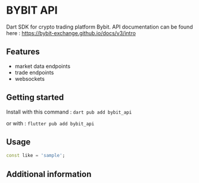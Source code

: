 # BYBIT API

Dart SDK for crypto trading platform Bybit.
API documentation can be found here : https://bybit-exchange.github.io/docs/v3/intro

## Features

- market data endpoints
- trade endpoints
- websockets

## Getting started

Install with this command :
```dart pub add bybit_api```

or with :
```flutter pub add bybit_api```

## Usage

```dart
const like = 'sample';
```

## Additional information
